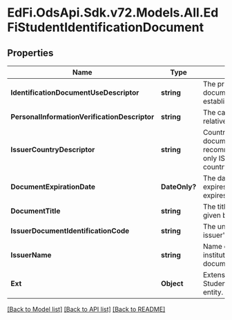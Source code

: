 # EdFi.OdsApi.Sdk.v72.Models.All.EdFiStudentIdentificationDocument

## Properties

Name | Type | Description | Notes
------------ | ------------- | ------------- | -------------
**IdentificationDocumentUseDescriptor** | **string** | The primary function of the document used for establishing identity. | 
**PersonalInformationVerificationDescriptor** | **string** | The category of the document relative to its purpose. | 
**IssuerCountryDescriptor** | **string** | Country of origin of the document. It is strongly recommended that entries use only ISO 3166 2-letter country codes. | [optional] 
**DocumentExpirationDate** | **DateOnly?** | The day when the document  expires, if null then never expires. | [optional] 
**DocumentTitle** | **string** | The title of the document given by the issuer. | [optional] 
**IssuerDocumentIdentificationCode** | **string** | The unique identifier on the issuer&#39;s identification system. | [optional] 
**IssuerName** | **string** | Name of the entity or institution that issued the document. | [optional] 
**Ext** | **Object** | Extensions to the StudentIdentificationDocument entity. | [optional] 

[[Back to Model list]](../README.md#documentation-for-models) [[Back to API list]](../README.md#documentation-for-api-endpoints) [[Back to README]](../README.md)

